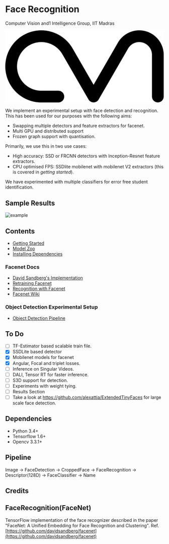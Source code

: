 # Face Recognition

Computer Vision and1 Intelligence Group, IIT Madras

![avatar](g3docs/avatar.png)

We implement an experimental setup with face detection and recognition. This has been used for our purposes with the following aims:

* Swapping multiple detectors and feature extractors for facenet.
* Multi GPU and distributed support
* Frozen graph support with quantisation.

Primarily, we use this in two use cases:

* High accuracy: SSD or FRCNN detectors with Inception-Resnet feature extractors.
* CPU optimised FPS: SSDlite mobilenet with mobilenet V2 extractors (this is covered in *getting started*).

We have experimented with multiple classifiers for error free student identification.

## Sample Results

![example](media/example.jpg)

## Contents

* [Getting Started](g3docs/getting-started.md)
* [Model Zoo](g3docs/model-zoo.md)
* [Installing Dependencies](g3docs/installing_dependencies.md)

### Facenet Docs

* [David Sandberg's Implementation](g3docs/facenet.md)
* [Retraining Facenet](g3docs/facenet_train_pipeline.md)
* [Recognition with Facenet](g3docs/facenet_recognition_pipeline.md)
* [Facenet Wiki](g3docs/facenet)

### Object Detection Experimental Setup

* [Object Detection Pipeline](g3docs/object_detection_pipeline.md)

## To Do

* [ ] TF-Estimator based scalable train file.
* [x] SSDLite based detector
* [x] Mobilenet models for facenet
* [x] Angular, Focal and triplet losses.
* [ ] Inference on Singular Videos.
* [ ] DALI, Tensor RT for faster inference.
* [ ] S3D support for detection.
* [ ] Experiments with weight tying.
* [ ] Results Section
* [ ] Take a look at https://github.com/alexattia/ExtendedTinyFaces for large scale face detection.

## Dependencies

* Python 3.4+
* Tensorflow 1.6+
* Opencv 3.3.1+

## Pipeline
Image -> FaceDetection -> CroppedFace -> FaceRecognition -> Descriptor(128D) -> FaceClassifier -> Name

## Credits

## FaceRecognition(FaceNet)

TensorFlow implementation of the face recognizer described in the paper "FaceNet: A Unified Embedding for Face Recognition and Clustering". 
Ref. [https://github.com/davidsandberg/facenet](https://github.com/davidsandberg/facenet)


